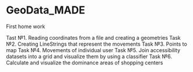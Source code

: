 # GeoData_MADE

First home work

Tast №1. Reading coordinates from a file and creating a geometries
Task №2. Creating LineStrings that represent the movements
Task №3. Points to map
Task №4. Movements of individual user
Task №5. Join accessibility datasets into a grid and visualize them by using a classifier
Task №6. Calculate and visualize the dominance areas of shopping centers
